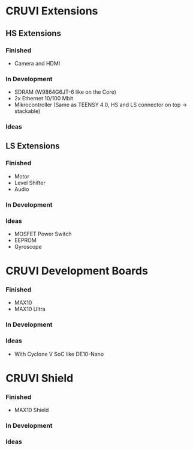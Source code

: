 # CRUVI Extensions
## HS Extensions
### Finished
- Camera and HDMI
### In Development
- SDRAM (W9864G6JT-6 like on the Core)
- 2x Ethernet 10/100 Mbit
- Mikrocontroller (Same as TEENSY 4.0, HS and LS connector on top -> stackable)
### Ideas

## LS Extensions
### Finished
- Motor
- Level Shifter
- Audio
### In Development

### Ideas
- MOSFET Power Switch
- EEPROM
- Gyroscope

# CRUVI Development Boards
### Finished
- MAX10
- MAX10 Ultra
### In Development

### Ideas
- With Cyclone V SoC like DE10-Nano

# CRUVI Shield
### Finished
- MAX10 Shield
### In Development

### Ideas
